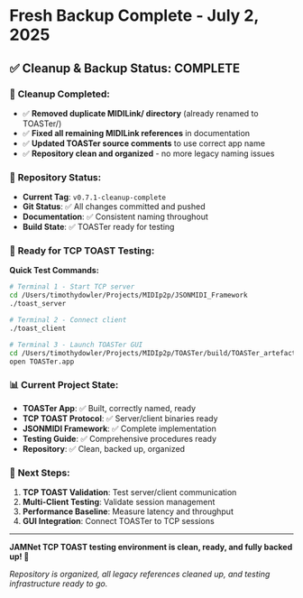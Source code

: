 # Fresh Backup Complete - July 2, 2025

## ✅ **Cleanup & Backup Status: COMPLETE**

### 🧹 **Cleanup Completed:**
- ✅ **Removed duplicate MIDILink/ directory** (already renamed to TOASTer/)
- ✅ **Fixed all remaining MIDILink references** in documentation
- ✅ **Updated TOASTer source comments** to use correct app name
- ✅ **Repository clean and organized** - no more legacy naming issues

### 📁 **Repository Status:**
- **Current Tag**: `v0.7.1-cleanup-complete`
- **Git Status**: ✅ All changes committed and pushed
- **Documentation**: ✅ Consistent naming throughout
- **Build State**: ✅ TOASTer ready for testing

### 🎯 **Ready for TCP TOAST Testing:**

**Quick Test Commands:**
```bash
# Terminal 1 - Start TCP server
cd /Users/timothydowler/Projects/MIDIp2p/JSONMIDI_Framework
./toast_server

# Terminal 2 - Connect client
./toast_client

# Terminal 3 - Launch TOASTer GUI
cd /Users/timothydowler/Projects/MIDIp2p/TOASTer/build/TOASTer_artefacts/Release
open TOASTer.app
```

### 📊 **Current Project State:**
- **TOASTer App**: ✅ Built, correctly named, ready
- **TCP TOAST Protocol**: ✅ Server/client binaries ready  
- **JSONMIDI Framework**: ✅ Complete implementation
- **Testing Guide**: ✅ Comprehensive procedures ready
- **Repository**: ✅ Clean, backed up, organized

### 🚀 **Next Steps:**
1. **TCP TOAST Validation**: Test server/client communication
2. **Multi-Client Testing**: Validate session management
3. **Performance Baseline**: Measure latency and throughput
4. **GUI Integration**: Connect TOASTer to TCP sessions

---

**JAMNet TCP TOAST testing environment is clean, ready, and fully backed up! 🎵**

*Repository is organized, all legacy references cleaned up, and testing infrastructure ready to go.*
